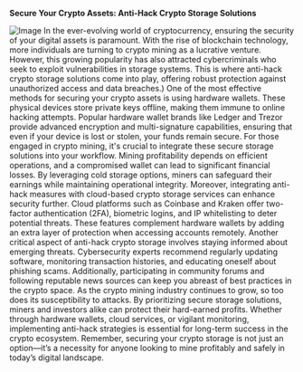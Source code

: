 **Secure Your Crypto Assets: Anti-Hack Crypto Storage Solutions**

![Image](https://github.com/user-attachments/assets/d7419ec9-dc67-403f-bf28-8faea5f1f74f)
In the ever-evolving world of cryptocurrency, ensuring the security of your digital assets is paramount. With the rise of blockchain technology, more individuals are turning to crypto mining as a lucrative venture. However, this growing popularity has also attracted cybercriminals who seek to exploit vulnerabilities in storage systems. This is where anti-hack crypto storage solutions come into play, offering robust protection against unauthorized access and data breaches.)
One of the most effective methods for securing your crypto assets is using hardware wallets. These physical devices store private keys offline, making them immune to online hacking attempts. Popular hardware wallet brands like Ledger and Trezor provide advanced encryption and multi-signature capabilities, ensuring that even if your device is lost or stolen, your funds remain secure.
For those engaged in crypto mining, it's crucial to integrate these secure storage solutions into your workflow. Mining profitability depends on efficient operations, and a compromised wallet can lead to significant financial losses. By leveraging cold storage options, miners can safeguard their earnings while maintaining operational integrity.
Moreover, integrating anti-hack measures with cloud-based crypto storage services can enhance security further. Cloud platforms such as Coinbase and Kraken offer two-factor authentication (2FA), biometric logins, and IP whitelisting to deter potential threats. These features complement hardware wallets by adding an extra layer of protection when accessing accounts remotely.
Another critical aspect of anti-hack crypto storage involves staying informed about emerging threats. Cybersecurity experts recommend regularly updating software, monitoring transaction histories, and educating oneself about phishing scams. Additionally, participating in community forums and following reputable news sources can keep you abreast of best practices in the crypto space.
As the crypto mining industry continues to grow, so too does its susceptibility to attacks. By prioritizing secure storage solutions, miners and investors alike can protect their hard-earned profits. Whether through hardware wallets, cloud services, or vigilant monitoring, implementing anti-hack strategies is essential for long-term success in the crypto ecosystem. Remember, securing your crypto storage is not just an option—it’s a necessity for anyone looking to mine profitably and safely in today’s digital landscape.
